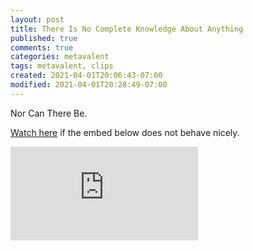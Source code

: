 ```yaml
---
layout: post
title: There Is No Complete Knowledge About Anything
published: true
comments: true
categories: metavalent
tags: metavalent, clips
created: 2021-04-01T20:06:43-07:00
modified: 2021-04-01T20:28:49-07:00
---
```


Nor Can There Be.

[Watch here](https://youtu.be/ofdFJlyVlfk) if the embed below does not behave nicely. 

<div class="embed-container"><iframe src="https://youtu.be/ofdFJlyVlfk" frameborder="0" allowfullscreen> 
</iframe>
</div>

<!-- 
<div class="embed-container"><iframe width="560" height="315" src="https://youtu.be/ofdFJlyVlfk" title="YouTube video player" frameborder="0" allow="accelerometer; autoplay; clipboard-write; encrypted-media; gyroscope; picture-in-picture" allowfullscreen></iframe></div>
-->
